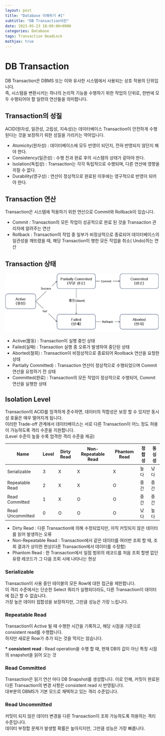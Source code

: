 ```yaml
---
layout: post
title: "Database 이해하기 #1"
subtitle: "DB Transaction이란"
date: 2023-05-23 18:09:00+0900
categories: Database
tags: Transaction DeadLock
mathjax: true
---
```


# DB Transaction

DB Transaction은 DBMS 또는 이와 유사한 시스템에서 사용되는 상호 작용의 단위입니다.  
즉, 시스템을 변환시키는 하나의 논리적 기능을 수행하기 위한 작업의 단위로, 한번에 모두 수행되어야 할 일련의 연산들을 의미합니다.

## Transaction의 성질

ACID(원자성, 일관성, 고립성, 지속성)는 데이터베이스 Transaction이 안전하게 수행된다는 것을 보장하기 위한 성질을 가리키는 약어입니다.

- Atomicity(원자성) : 데이터베이스에 모두 반영이 되던지, 전혀 반영되지 않던지 해야 한다.
- Consistency(일관성) : 수행 전과 완료 후의 시스템의 상태가 같아야 한다.
- Isolation(독립성) : Transaction는 각각 독립적으로 수행되며, 다른 연산에 영향을 끼칠 수 없다.
- Durability(영구성) : 연산이 정상적으로 완료된 이후에는 영구적으로 반영이 되어야 한다.

## Transaction 연산

Transaction은 시스템에 적용하기 위한 연산으로 Commit와 Rollback이 있습니다.

- Commit : Transaction의 모든 작업이 성공적으로 완료 된 것을 Transaction 관리자에 알려주는 연산
- Rollback : Transaction의 작업 중 일부가 비정상적으로 종료되어 데이터베이스의 일관성을 깨뜨렸을 때, 해당 Transaction이 행한 모든 작업을 취소(
  Undo)하는 연산

## Transaction 상태

![transaction_status](/resource/2023/20230523/20230523-image-1.png)

- Active(활동) : Transaction이 실행 중인 상태
- Failed(실패) : Transaction 실행 중 오류가 발생하여 중단된 상태
- Aborted(철회) : Transaction이 비정상적으로 종료되어 Roolback 연산을 요청한 상태
- Partially Committed) : Transaction 연산이 정상적으로 수행되었으며 Commit 연산을 요청하기 전 상태
- Committed(완료) : Transaction의 모든 작업이 정상적으로 수행되어, Commit 연산을 실행한 상태

## Isolation Level

Transaction의 ACID를 엄격하게 준수하면, 데이터의 적합성은 보장 할 수 있지만 동시성 효율은 매우 떨어지게 됩니다.  
이러한 Trade-off 관계에서 데이터베이스는 서로 다른 Transaction이 어느 정도 허용이 가능하도록 격리 수준을 지원합니다.  
(Level 수준이 높을 수록 엄격한 격리 수준을 제공)

| Name             | Level | Dirty Read | Non-Repeatable Read | Phantom Read | 정합성 | 동싱성 |
|------------------|-------|------------|---------------------|--------------|-----|-----|
| Serializable     | 3     | X          | X                   | X            | 높다  | 낮다  |
| Repeatable Read  | 2     | X          | X                   | O            | 중간  | 중간  |
| Read Committed   | 1     | X          | O                   | O            | 중간  | 중간  |
| Read Uncommitted | 0     | O          | O                   | O            | 낮다  | 높다  |

- Dirty Read : 다른 Transaction에 의해 수정되었지만, 아직 커밋되지 않은 데이터를 읽어 발생하는 오류
- Non-Repeatable Read : Transaction에서 같은 데이터를 여러번 조회 할 때, 조회 결과가 상이한 현상(다른 Transaction에서 데이터를 수정함)
- Phantom Read : 한 Transaction에서 일점 범위의 레코드를 처음 조회 할땐 없던 유령 레코드가 그 다음 조회 시에 나타나는 현상

### Serializable

Transaction이 사용 중인 테이블의 모든 Row에 대한 접근을 제한합니다.  
이 격리 수준에서는 단순한 Select 쿼리가 실행되더라도, 다른 Transaction이 데이터에 접근 할 수 없습니다.  
가장 높은 데이터 접합성을 보장하지만, 그만큼 성능은 가장 느립니다.

### Repeatable Read

Transaction이 Active 될 때 수행한 시간을 기록하고, 해당 시점을 기준으로 consistent read를 수행합니다.  
하지만 새로운 Row가 추가 되는 것을 막지는 않습니다.

__* consistent read__ : Read operation을 수행 할 때, 현재 DB의 값이 아닌 특정 시점의 snapshot을 읽어 오는 것

### Read Committed

Transaction은 읽기 연산 마다 DB Snapshot를 생성합니다.
이로 인해, 커밋이 완료된 다른 Transaction의 변경 사항은 consistent read 시 반영됩니다.  
대부분의 DBMS가 기본 모드로 채택하고 있는 격리 수준입니다.

### Read Uncommitted

커밋이 되지 않은 데이터 변경을 다른 Transaction이 조회 가능하도록 허용하는 격리 수준입니다.  
데이터 부정합 문제가 발생할 확률은 높아지지만, 그만큼 성능은 가장 빠릅니다.

 

